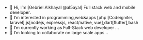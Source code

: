 - 👋 Hi, I’m [Gebriel Alkhayal @al5ayal] Full stack web and mobile developer.
- 👀 I’m interested in programming,web&apps [php [Codeigniter, laravel],js[nodejs, expressjs, react/native, vue],dart[flutter],bash
- 🌱 I’m currently working as Full-Stack web developer ...
- 💞️ I’m looking to collaborate on large scale apps...

<!---
al5ayal/al5ayal is a ✨ special ✨ repository because its `README.md` (this file) appears on your GitHub profile.
You can click the Preview link to take a look at your changes.
--->
